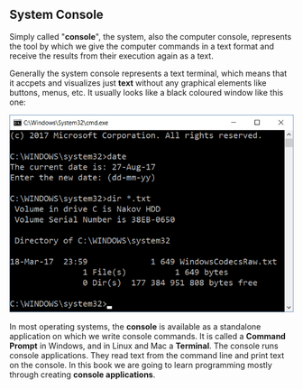 ## System Console 

Simply called "**console**", the system, also the computer console, represents the tool by which we give the computer commands in a text format and receive the results from their execution again as a text. 

Generally the system console represents a text terminal, which means that it accpets and visualizes just **text** without any graphical elements like buttons, menus, etc. It usually looks like a black coloured window like this one: 

![](/assets/chapter-2-images/00.Console-example.png)

In most operating systems, the **console** is available as a standalone application on which we write console commands. It is called a **Command Prompt** in Windows, and in Linux and Mac a **Terminal**. The console runs console applications. They read text from the command line and print text on the console. In this book we are going to learn programming mostly through creating **console applications**.
